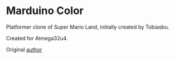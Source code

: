 # Marduino Color
Platformer clone of Super Mario Land, initially created by Tobiasbu.

Created for Atmega32u4.


Original [author](https://tobiasbu.github.io/website/)

